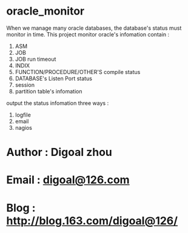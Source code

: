 oracle_monitor
==============

When we manage many oracle databases, the database's status must monitor in time.
This project monitor oracle's infomation contain : 
1. ASM
2. JOB
3. JOB run timeout
4. INDIX
5. FUNCTION/PROCEDURE/OTHER'S compile status
6. DATABASE's Listen Port status
7. session
8. partition table's infomation

output the status infomation three ways : 
1. logfile
2. email
3. nagios

# Author : Digoal zhou
# Email : digoal@126.com
# Blog : http://blog.163.com/digoal@126/